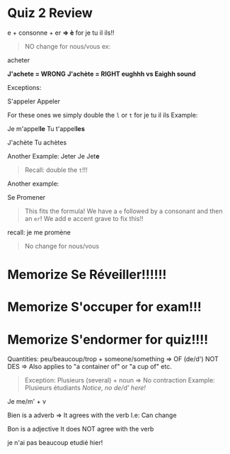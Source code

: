 # Quiz 2 Review

e + consonne + er
**=> è** for je tu il ils!! 
> NO change for nous/vous 
ex:

acheter

**J'achete = WRONG**
**J'achète = RIGHT    eughhh vs Eaighh sound**

Exceptions:

S'appeler
Appeler

For these ones we simply double the `l` or `t` for je tu il ils
Example: 

Je m'appel**le**
Tu t'appel**les**

J'achète
Tu achètes

Another Example: Jeter
Je Jet**e**
> Recall: double the `t`!!!


Another example: 

Se Promener
> This fits the formula! We have a `e` followed by a consonant and then an `er`!
We add e accent grave to fix this!! 

recall: je me promène
> No change for nous/vous

# Memorize Se Réveiller!!!!!!
# Memorize S'occuper for exam!!!
# Memorize S'endormer for quiz!!!!

Quantities:
peu/beaucoup/trop + someone/something
=> OF (de/d') NOT DES
=> Also applies to "a container of" or "a cup of" etc.

> Exception: Plusieurs (several) + noun => No contraction
Example: Plusieurs étudiants
*Notice, no de/d' here!*

Je me/m' + v 

Bien is a adverb
=> It agrees with the verb
I.e: Can change

Bon is a adjective
It does NOT agree with the verb



je n'ai pas beaucoup etudié hier!